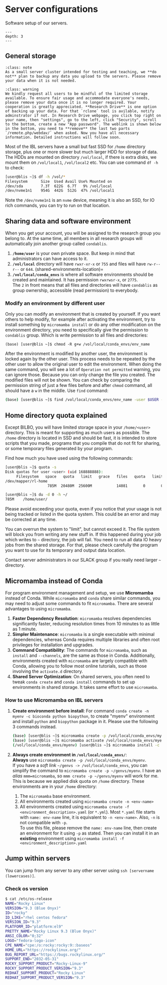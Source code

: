 # Server configurations

Software setup of our servers.

```{contents}
---
depth: 3
---
```

## General storage

```` {admonition} No backup
:class: note
As a small server cluster intended for testing and teaching, we **do not** plan to backup any data you upload to the servers. Please remove your data when it is not needed.
````

```` {admonition} Remove your data after use
:class: warning
We kindly request all users to be mindful of the limited storage available. To ensure fair usage and accommodate everyone's needs, please remove your data once it is no longer required. Your cooperation is greatly appreciated. **Research Drive** is one option of backing up your data. For that `rclone` tool is avilable, notify adminstrator if not. In Research Drive webpage, you click top right on your name, then "settings", go to the left, click "Security", scroll to the bottom, create a new "App password". The weblink is shown below in the bottom, you need to **remove** the last two parts `/remote.php/webdav/` when asked. Now you have all necessary information. Detailed instructions will follow soon.
````

Most of the IBL servers have a small but fast SSD for `/home` directory storage, plus one or more slower but much larger HDD for storage of data. The HDDs are mounted on directory `/vol/local`, if there is extra disks, we mount them on `/vol/local1`, `/vol/local2` etc. You can use command `df -h` to check:

```sh
[user@blis ~]$ df -h /vol/*
Filesystem      Size  Used Avail Use% Mounted on
/dev/sda        7.3T  622G  6.7T   9% /vol/local
/dev/nvme1n1    954G  442G  512G  47% /vol/local1
```

Note the `/dev/nvme1n1` is an `nvme` device, meaning it is also an SSD, for IO rich commands, you can try to run on that location.

## Sharing data and software environment

When you get your account, you will be assigned to the research group you belong to. At the same time, all members in all research groups will automatically join another group called `condablis`.

1. **`/home/user`** is your own private space. But keep in mind that administrators can have access to it.
2. **`/vol/local`** directory will have `rwxr-xr-x` or `755` and files will have `rw-r--r--` or `644`.
(shared-environments-location)=
3. **`/vol/local/conda_envs`** is where all software environments should be created and maintained. It has permission `rwxrwsr-x`, or `2775`.  
    The `2` in front means that all files and directories will have `condablis` as group ownership, accessible (read permission) to everybody.

### Modify an environment by different user

Only you can modify an environment that is created by yourself. If you want others to help modify, for example after activating the environment, try to install something by `micromamba install` or do any other modification on the environment directory, you need to specifically give the permission to `condablis` group. Which is write permission to all files and directories:

```shell
(base) [user@blis ~]$ chmod -R g+w /vol/local/conda_envs/env_name
```

After the environment is modified by another user, the environment is locked again by the other user. This process needs to be repeated by the other user to allow the original user to edit the environment. When doing the same command, you will see a lot of `Operation not permitted` warning, you can ignore those. Because you can only change the file you created. The modified files will not be shown. You can check by comparing the permission string of just a few files before and after `chmod` command, all should have a `w` in the middle. Use `find` command:

```sh
(base) [user@blis ~]$ find /vol/local/conda_envs/env_name -user $USER -exec ls -al {} \;
```

## Home directory quota explained

Except BILBO, you will have limited storage space in your `/home/<user>` directory. This is meant for supporting as much users as possible. The `/home` directory is located in SSD and should be fast, it is intended to store scripts that you made, programs that you compile that do not fit for sharing, or some temporary files generated by your program.

Find how much you have used using the following commands:

```sh
[user@blis ~]$ quota -s
Disk quotas for user <user> (uid 168888888):
     Filesystem   space   quota   limit   grace   files   quota   limit   grace
/dev/mapper/rl-home
                   785M  20480M  25600M           14081       0       0

[user@blis ~]$ du -d 0 -h ~/
785M    /home/user/

```

Please avoid exceeding your quota, even if you notice that your usage is not being tracked or listed in the quota system. This could be an error and may be corrected at any time.

You can overrun the system to "limit", but cannot exceed it. The file system will block you from writing any new stuff in. If this happened during your job which writes to `~` directory, the job will fail. You need to run all data IO heavy jobs from the shared storage. For that, please check carefully the program you want to use for its temporary and output data location.

Contact server administrators in our SLACK group if you really need larger `~` directory.

## Micromamba instead of Conda

For program environment management and setup, we use **Micromamba** instead of Conda. While `micromamba` and `conda` share similar commands, you may need to adjust some commands to fit `micromamba`. There are several advantages to using `micromamba`. 

1. **Faster Dependency Resolution**: `micromamba` resolves dependencies significantly faster, reducing resolution times from 10 minutes to as little as 1 minute.
2. **Simpler Maintenance**: `micromamba` is a single executable with minimal dependencies, whereas Conda requires multiple libraries and often root privileges for installation and upgrades.
3. **Command Compatibility**: The commands for `micromamba`, such as `install` and `--channels`, are the same as those in Conda. Additionally, environments created with `micromamba` are largely compatible with Conda, allowing you to follow most online tutorials, such as those involving the `activate.d` directory.
4. **Shared Server Optimization**: On shared servers, you often need to tweak `conda create` and `conda install` commands to set up environments in shared storage. It takes same effort to use `micromamba`.

### How to use Micromamba on IBL servers

1. **Create environment before install**: For command `conda create -n myenv -c bioconda python biopython`, to create "myenv" environment and install `python` and `biopython` package in it. Please use the following 3 commands instead.

     ```sh
     (base) [user@blis ~]$ micromamba create -p /vol/local/conda_envs/myenv
     (base) [user@blis ~]$ micromamba activate /vol/local/conda_envs/myenv
     (/vol/local/conda_envs/myenv) [user@blis ~]$ micromamba install -c bioconda python biopython
     ```

2. **Always create environment in `/vol/local/conda_envs/`**:  
     **Always** use `micromamba create -p /vol/local/conda_envs/myenv`.  
     If you have a *soft link* `~/genvs -> /vol/local/conda_envs`, you can simplify the command to `micromamba create -p ~/genvs/myenv`. I have an *alias* `mmm=micromamba`, so `mmm create -p ~/genvs/myenv` will work for me.  
     This is because we applied disk quota on `/home` directory. These environments are in your `/home` directory:
     1. The `micromamba` base environment.
     2. All environments created using `micromamba create -n <env-name>`
     3. All environments created using `micromamba create -f <environment_description>.yaml` (or `*.yml`). Most `*.yaml` file starts with `name: env-name` line, it is equivalent to `-n <env-name>`. Also, `-n` is not compatible with `-p`.  
          To use this file, please remove the `name: env-name` line, then create an environment for it using `-p` as stated. Then you can install it in an **existing** environment using `micromamba install -f <environment_description>.yaml` 

## Jump within servers

You can jump from any server to any other server using `ssh [servername (lowercases)]`.

### Check os version

```sh
$ cat /etc/os-release
NAME="Rocky Linux"
VERSION="9.3 (Blue Onyx)"
ID="rocky"
ID_LIKE="rhel centos fedora"
VERSION_ID="9.3"
PLATFORM_ID="platform:el9"
PRETTY_NAME="Rocky Linux 9.3 (Blue Onyx)"
ANSI_COLOR="0;32"
LOGO="fedora-logo-icon"
CPE_NAME="cpe:/o:rocky:rocky:9::baseos"
HOME_URL="https://rockylinux.org/"
BUG_REPORT_URL="https://bugs.rockylinux.org/"
SUPPORT_END="2032-05-31"
ROCKY_SUPPORT_PRODUCT="Rocky-Linux-9"
ROCKY_SUPPORT_PRODUCT_VERSION="9.3"
REDHAT_SUPPORT_PRODUCT="Rocky Linux"
REDHAT_SUPPORT_PRODUCT_VERSION="9.3"
```